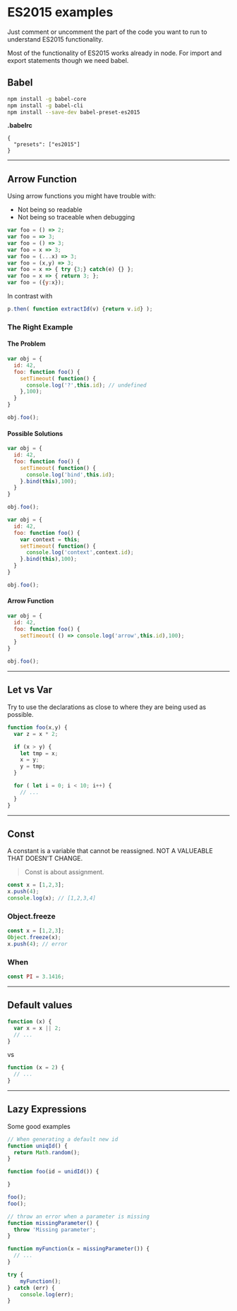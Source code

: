 # ES2015 examples

Just comment or uncomment the part of the code you want to run to understand ES2015 functionality.

Most of the functionality of ES2015 works already in node. For import and export statements though we need babel.

## Babel

```bash
npm install -g babel-core
npm install -g babel-cli
npm install --save-dev babel-preset-es2015
```

**.babelrc**

```
{
  "presets": ["es2015"]
}
```

---

## Arrow Function

Using arrow functions you might have trouble with:

- Not being so readable
- Not being so traceable when debugging

```js
var foo = () => 2;
var foo = => 3;
var foo = () => 3;
var foo = x => 3;
var foo = (...x) => 3;
var foo = (x,y) => 3;
var foo = x => { try {3;} catch(e) {} };
var foo = x => { return 3; };
var foo = ({y:x});
```

In contrast with

```js
p.then( function extractId(v) {return v.id} );
```

### The Right Example

#### The Problem

```js
var obj = {
  id: 42,
  foo: function foo() {
    setTimeout( function() {
      console.log('?',this.id); // undefined
    },100);
  }
}

obj.foo();
```

#### Possible Solutions

```js
var obj = {
  id: 42,
  foo: function foo() {
    setTimeout( function() {
      console.log('bind',this.id);
    }.bind(this),100);
  }
}

obj.foo();
```

```js
var obj = {
  id: 42,
  foo: function foo() {
    var context = this;
    setTimeout( function() {
      console.log('context',context.id);
    }.bind(this),100);
  }
}

obj.foo();
```

#### Arrow Function

```js
var obj = {
  id: 42,
  foo: function foo() {
    setTimeout( () => console.log('arrow',this.id),100);
  }
}

obj.foo();
```

---

## Let vs Var

Try to use the declarations as close to where they are being used as possible.

```js
function foo(x,y) {
  var z = x * 2;

  if (x > y) {
    let tmp = x;
    x = y;
    y = tmp;
  }

  for ( let i = 0; i < 10; i++) {
    // ...
  }
}
```

---

## Const

A constant is a variable that cannot be reassigned. NOT A VALUEABLE THAT DOESN'T CHANGE.

> Const is about assignment.

```js
const x = [1,2,3];
x.push(4);
console.log(x); // [1,2,3,4]
```

### Object.freeze

```js
const x = [1,2,3];
Object.freeze(x);
x.push(4); // error
```

### When

```js
const PI = 3.1416;
```

---

## Default values

```js
function (x) {
  var x = x || 2;
  // ...
}
```

vs

```js
function (x = 2) {
  // ...
}
```

---

## Lazy Expressions

Some good examples

```js
// When generating a default new id
function uniqId() {
  return Math.random();
}

function foo(id = unidId()) {

}

foo();
foo();
```

```js
// throw an error when a parameter is missing
function missingParameter() {
  throw 'Missing parameter';
}

function myFunction(x = missingParameter()) {
  // ...
}

try {
    myFunction();
} catch (err) {
    console.log(err);
}
```